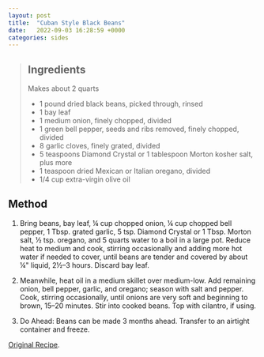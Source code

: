 ```yaml
---
layout: post
title:  "Cuban Style Black Beans"
date:   2022-09-03 16:28:59 +0000
categories: sides
---
```

> ## Ingredients
>
> Makes about 2 quarts
>
> - 1 pound dried black beans, picked through, rinsed
> - 1 bay leaf
> - 1 medium onion, finely chopped, divided
> - 1 green bell pepper, seeds and ribs removed, finely chopped, divided
> - 8 garlic cloves, finely grated, divided
> - 5 teaspoons Diamond Crystal or 1 tablespoon Morton kosher salt, plus more
> - 1 teaspoon dried Mexican or Italian oregano, divided
> - 1/4 cup extra-virgin olive oil



## Method


1. Bring beans, bay leaf, ¼ cup chopped onion, ¼ cup chopped bell pepper, 1 Tbsp. grated garlic, 5 tsp. Diamond Crystal or 1 Tbsp. Morton salt, ½ tsp. oregano, and 5 quarts water to a boil in a large pot. Reduce heat to medium and cook, stirring occasionally and adding more hot water if needed to cover, until beans are tender and covered by about ¼" liquid, 2½–3 hours. Discard bay leaf.

2. Meanwhile, heat oil in a medium skillet over medium-low. Add remaining onion, bell pepper, garlic, and oregano; season with salt and pepper. Cook, stirring occasionally, until onions are very soft and beginning to brown, 15–20 minutes. Stir into cooked beans. Top with cilantro, if using.

3. Do Ahead: Beans can be made 3 months ahead. Transfer to an airtight container and freeze.


[Original Recipe][original-recipe].

[original-recipe]: https://www.bonappetit.com/recipe/cuban-style-black-beans